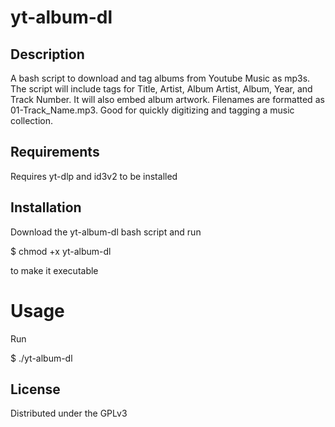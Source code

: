 # yt-album-dl

## Description

A bash script to download and tag albums from Youtube Music as mp3s.
The script will include tags for Title, Artist, Album Artist, Album, Year, and Track Number. It will also embed album artwork. Filenames are formatted as 01-Track_Name.mp3. Good for quickly digitizing and tagging a music collection.

## Requirements

Requires yt-dlp and id3v2 to be installed

## Installation

Download the yt-album-dl bash script and run 

$ chmod +x yt-album-dl 

to make it executable

# Usage

Run 

$ ./yt-album-dl

## License

Distributed under the GPLv3
